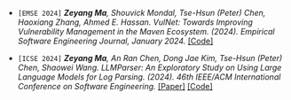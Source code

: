 
- `[EMSE 2024]` *<strong><strong>Zeyang Ma</strong></strong>, Shouvick Mondal, Tse-Hsun (Peter) Chen, Haoxiang Zhang, Ahmed E. Hassan. VulNet: Towards Improving Vulnerability Management in the Maven Ecosystem. (2024). Empirical Software Engineering Journal, January 2024.* [[Code]](https://github.com/SPEAR-SE/Vulnet)

- `[ICSE 2024]`  *<strong><strong>Zeyang Ma</strong></strong>, An Ran Chen, Dong Jae Kim, Tse-Hsun (Peter) Chen, Shaowei Wang. LLMParser: An Exploratory Study on Using Large Language Models for Log Parsing. (2024). 46th IEEE/ACM International Conference on Software Engineering.* [[Paper]](../paper/LLMParser.pdf) [[Code]](https://github.com/zeyang919/LLMParser)
  
